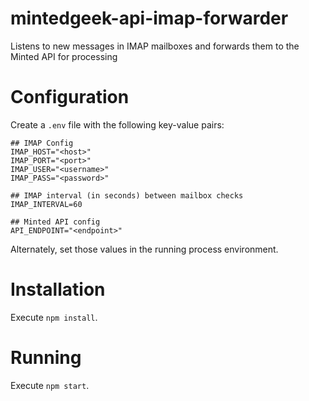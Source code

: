 # mintedgeek-api-imap-forwarder

Listens to new messages in IMAP mailboxes and forwards them to the Minted API for processing

# Configuration

Create a `.env` file with the following key-value pairs:

```
## IMAP Config
IMAP_HOST="<host>"
IMAP_PORT="<port>"
IMAP_USER="<username>"
IMAP_PASS="<password>"

## IMAP interval (in seconds) between mailbox checks
IMAP_INTERVAL=60

## Minted API config
API_ENDPOINT="<endpoint>"
```

Alternately, set those values in the running process environment.

# Installation

Execute `npm install`.

# Running

Execute `npm start`.

